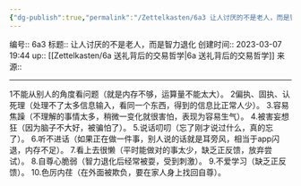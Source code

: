 ```yaml
---
{"dg-publish":true,"permalink":"/Zettelkasten/6a3 让人讨厌的不是老人，而是智力退化/","dgPassFrontmatter":true}
---
```


编号:: 6a3
标题:: 让人讨厌的不是老人，而是智力退化
创建时间:: 2023-03-07 19:44
up:: [[Zettelkasten/6a 送礼背后的交易哲学\|6a 送礼背后的交易哲学]]
来源:: 

---
1不能从别人的角度看问题（就是内存不够，运算量不能太大）。
2偏执、固执、认死理（处理不了太多信息输入，看同一个东西，得到的信息比正常人少）。
3.容易焦躁（不理解的事情太多，稍微一变化就很害怕，表现为容易生气）。
4.被害妄想狂（因为脑子不大好，被骗怕了）。
5.说话叨叨（忘了刚才说过什么，真的忘了）。
6.听不进话（如果正在做一件事，别人说的话就是耳旁风，相当于app闪退，内存不足）。
7.看上去很懒（平时能做对的事太少，缺乏正反馈，放弃尝试）。
8.自尊心脆弱（智力退化后经常被耍，受到刺激）。
9.不爱学习（缺乏正反馈）。
10.色厉内荏（在外面被欺负，要在家人身上找回自尊）。